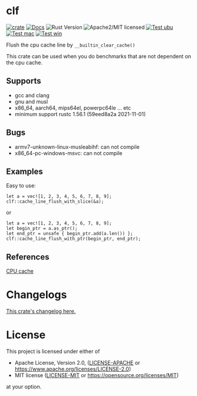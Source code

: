 # clf

[![crate][crate-image]][crate-link]
[![Docs][docs-image]][docs-link]
![Rust Version][rustc-image]
![Apache2/MIT licensed][license-image]
[![Test ubu][test-ubuntu-image]][test-ubuntu-link]
[![Test mac][test-windows-image]][test-windows-link]
[![Test win][test-macos-image]][test-macos-link]

Flush the cpu cache line by `__builtin_clear_cache()`

This crate can be used when you do benchmarks that are not dependent on the cpu cache.

## Supports

- gcc and clang
- gnu and musl
- x86_64, aarch64, mips64el, powerpc64le ... etc
- minimum support rustc 1.56.1 (59eed8a2a 2021-11-01)

## Bugs

- armv7-unknown-linux-musleabihf: can not compile
- x86_64-pc-windows-msvc: can not compile

## Examples
Easy to use:

```
let a = vec![1, 2, 3, 4, 5, 6, 7, 8, 9];
clf::cache_line_flush_with_slice(&a);
```

or

```
let a = vec![1, 2, 3, 4, 5, 6, 7, 8, 9];
let begin_ptr = a.as_ptr();
let end_ptr = unsafe { begin_ptr.add(a.len()) };
clf::cache_line_flush_with_ptr(begin_ptr, end_ptr);
```

## References

[CPU cache](https://en.wikipedia.org/wiki/CPU_cache)


# Changelogs

[This crate's changelog here.](https://github.com/aki-akaguma/clf/blob/main/CHANGELOG.md)

# License

This project is licensed under either of

 * Apache License, Version 2.0, ([LICENSE-APACHE](LICENSE-APACHE) or
   https://www.apache.org/licenses/LICENSE-2.0)
 * MIT license ([LICENSE-MIT](LICENSE-MIT) or
   https://opensource.org/licenses/MIT)

at your option.

[//]: # (badges)

[crate-image]: https://img.shields.io/crates/v/clf.svg
[crate-link]: https://crates.io/crates/clf
[docs-image]: https://docs.rs/clf/badge.svg
[docs-link]: https://docs.rs/clf/
[rustc-image]: https://img.shields.io/badge/rustc-1.56+-blue.svg
[license-image]: https://img.shields.io/badge/license-Apache2.0/MIT-blue.svg
[test-ubuntu-image]: https://github.com/aki-akaguma/clf/actions/workflows/test-ubuntu.yml/badge.svg
[test-ubuntu-link]: https://github.com/aki-akaguma/clf/actions/workflows/test-ubuntu.yml
[test-macos-image]: https://github.com/aki-akaguma/clf/actions/workflows/test-macos.yml/badge.svg
[test-macos-link]: https://github.com/aki-akaguma/clf/actions/workflows/test-macos.yml
[test-windows-image]: https://github.com/aki-akaguma/clf/actions/workflows/test-windows.yml/badge.svg
[test-windows-link]: https://github.com/aki-akaguma/clf/actions/workflows/test-windows.yml
